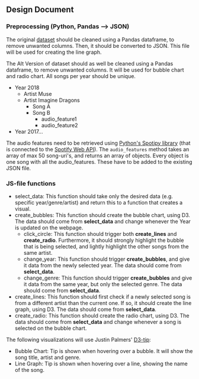 ## Design Document

### Preprocessing (Python, Pandas --> JSON)
The original [dataset](https://data.world/kcmillersean/billboard-hot-100-1958-2017) should be cleaned using a Pandas dataframe, to remove unwanted columns. Then, it should be converted to JSON. This file will be used for creating the line graph.

The Alt Version of dataset should as well be cleaned using a Pandas dataframe, to remove unwanted columns. It will be used for bubble chart and radio chart. All songs per year should be unique.
* Year 2018
  * Artist Muse
  * Artist Imagine Dragons
    * Song A
    * Song B
      * audio_feature1
      * audio_feature2
* Year 2017...

The audio features need to be retrieved using [Python's Spotipy library](https://spotipy.readthedocs.io/en/latest/) (that is connected to the [Spotify Web API](https://developer.spotify.com/documentation/web-api/)). The `audio_features` method takes an array of max 50 song-uri's, and returns an array of objects. Every object is one song with all the audio_features. These have to be added to the existing JSON file.

### JS-file functions
* select_data: This function should take only the desired data (e.g. specific year/genre/artist) and return this to a function that creates a visual.
* create_bubbles: This function should create the bubble chart, using D3. The data should come from **select_data** and change whenever the Year is updated on the webpage.
  * click_circle: This function should trigger both **create_lines** and **create_radio**. Furthermore, it should strongly highlight the bubble that is being selected, and lightly highlight the other songs from the same artist.
  * change_year: This function should trigger **create_bubbles**, and give it data from the newly selected year. The data should come from **select_data**.
  * change_genre: This function should trigger **create_bubbles** and give it data from the same year, but only the selected genre. The data should come from **select_data**.
* create_lines: This function should first check if a newly selected song is from a different artist than the current one. If so, it should create the line graph, using D3. The data should come from **select_data**.
* create_radio: This function should create the radio chart, using D3. The data should come from **select_data** and change whenever a song is selected on the bubble chart.

The following visualizations will use Justin Palmers' [D3-tip](https://github.com/Caged/d3-tip):
* Bubble Chart: Tip is shown when hovering over a bubble. It will show the song title, artist and genre.
* Line Graph: Tip is shown when hovering over a line, showing the name of the song.
